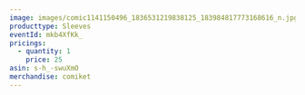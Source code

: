 ```yaml
---
image: images/comic1141150496_1836531219838125_183984817773168616_n.jpg
producttype: Sleeves
eventId: mkb4XfKk_
pricings:
  - quantity: 1
    price: 25
asin: s-h_-swuXmO
merchandise: comiket
---
```

